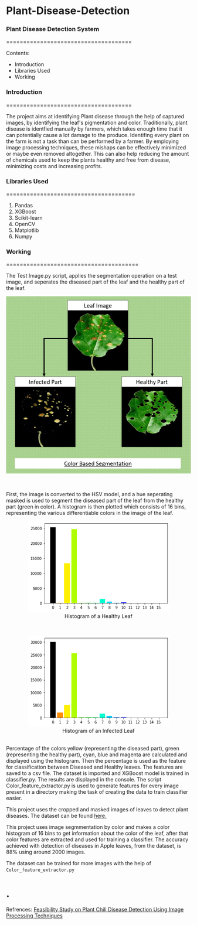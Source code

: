 # Plant-Disease-Detection



### Plant Disease Detection System
=====================================

Contents:
- Introduction
- Libraries Used
- Working

### Introduction
=====================================

The project aims at identifying Plant disease through the help of captured images,
by identifying the leaf's pigmentation and color. Traditionally, plant disease is
identfied manually by farmers, which takes enough time that it can potentially cause
a lot damage to the produce. Identifing every plant on the farm is not a task than can be 
performed by a farmer. By employing image processing techniques, these mishaps
can be effectively minimized or maybe even removed altogether. This can also help 
reducing the amount of chemicals used to keep the plants healthy and free from disease,
minimizing costs and increasing profits.


### Libraries Used
======================================
1. Pandas
2. XGBoost
3. Scikit-learn
4. OpenCV
5. Matplotlib
6. Numpy


### Working
=======================================

The Test Image.py script, applies the segmentation operation on a test image, and seperates the diseased
part of the leaf and the healthy part of the leaf. <br /> 
<p align="center">
  <img src="https://github.com/rrishabh23/Plant-Disease-Detection/blob/master/Docs/seg.jpg" />
</p>
<br /> 

First, the image is converted to the HSV model, and 
a hue seperating masked is used to segment the diseased part of the leaf from the healthy part (green in
color). A histogram is then plotted which consists of 16 bins, representing the various differentiable
colors in the image of the leaf. <br /> 
<p align="center">
  <img src="https://github.com/rrishabh23/Plant-Disease-Detection/blob/master/Docs/Apple%20Healthy.png" /><br /> 
Histogram of a Healthy Leaf
</p> 

<br /> 
<p align="center">
  <img src="https://github.com/rrishabh23/Plant-Disease-Detection/blob/master/Docs/Apple%20Infected.png" /><br /> 
Histogram of an Infected Leaf
</p> 

<br /> 
Percentage of the colors yellow (representing the diseased part), green
(representing the healthy part), cyan, blue and magenta are calculated and displayed using the histogram.
Then the percentage is used as the feature for classification between Diseased and Healthy leaves. The features
are saved to a csv file. The dataset is imported and XGBoost model is trained in classifier.py. The results are 
displayed in the console. 
The script Color_feature_extractor.py is used to generate features for every image present in a directory making 
the task of creating the data to train classifier easier.



This project uses the cropped and masked images of leaves to detect plant diseases. The dataset can be found [here.](https://github.com/johri002/Automatic-leaf-infection-identifier/tree/master/Image%20Dataset)

This project uses image segmmentation by color and makes a color histogram of 16 bins to get information about the color of the leaf, after that color features are extracted and used for training a classifier. The accuracy achieved with detection of diseases in Apple leaves, from the dataset, is 88% using around 2000 images.

The dataset can be trained for more images with the help of ```Color_feature_extractor.py```



.
===========================================



Refrences: 
[Feasibility Study on Plant Chili Disease Detection Using Image Processing Techniques](https://ieeexplore.ieee.org/document/6169716)

